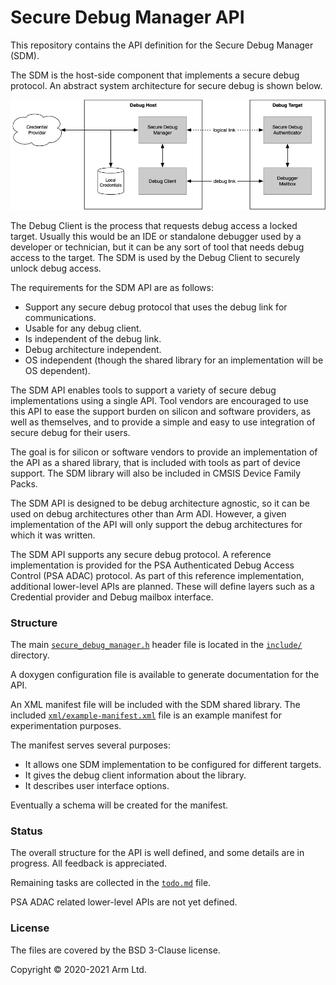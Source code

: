 # Secure Debug Manager API

This repository contains the API definition for the Secure Debug Manager (SDM).

The SDM is the host-side component that implements a secure debug protocol. An abstract system architecture for secure debug is shown below. 

![](docs/generic_system_diagram.png)

The Debug Client is the process that requests debug access a locked target. Usually this would be an IDE or standalone debugger used by a developer or technician, but it can be any sort of tool that needs debug access to the target. The SDM is used by the Debug Client to securely unlock debug access.

The requirements for the SDM API are as follows:

- Support any secure debug protocol that uses the debug link for communications.
- Usable for any debug client.
- Is independent of the debug link.
- Debug architecture independent.
- OS independent (though the shared library for an implementation will be OS dependent).

The SDM API enables tools to support a variety of secure debug implementations using a single API. Tool vendors are encouraged to use this API to ease the support burden on silicon and software providers, as well as themselves, and to provide a simple and easy to use integration of secure debug for their users.

The goal is for silicon or software vendors to provide an implementation of the API as a shared library, that is included with tools as part of device support. The SDM library will also be included in CMSIS Device Family Packs.

The SDM API is designed to be debug architecture agnostic, so it can be used on debug architectures other than Arm ADI. However, a given implementation of the API will only support the debug architectures for which it was written.

The SDM API supports any secure debug protocol. A reference implementation is provided for the PSA Authenticated Debug Access Control (PSA ADAC) protocol. As part of this reference implementation, additional lower-level APIs are planned. These will define layers such as a Credential provider and Debug mailbox interface.

### Structure

The main [`secure_debug_manager.h`](include/secure_debug_manager.h) header file is located in the [`include/`](./include/) directory.

A doxygen configuration file is available to generate documentation for the API.

An XML manifest file will be included with the SDM shared library. The included [`xml/example-manifest.xml`](xml/example-manifest.xml) file is an example manifest for experimentation purposes.

The manifest serves several purposes:

- It allows one SDM implementation to be configured for different targets.
- It gives the debug client information about the library.
- It describes user interface options.

Eventually a schema will be created for the manifest.

### Status

The overall structure for the API is well defined, and some details are in progress. All feedback is appreciated.

Remaining tasks are collected in the [`todo.md`](docs/todo.md) file.

PSA ADAC related lower-level APIs are not yet defined.

### License

The files are covered by the BSD 3-Clause license.

Copyright © 2020-2021 Arm Ltd.
